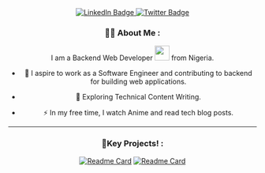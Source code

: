 <div id="header" align="center">
  <div id="badges">
 <a href="https://www.linkedin.com/in/ugobenjamin/">
    <img src="https://img.shields.io/badge/LinkedIn-blue?style=for-the-badge&logo=linkedin&logoColor=white" alt="LinkedIn Badge"/>
  </a> 
 <a href="https://twitter.com/code_benji">
    <img src="https://img.shields.io/badge/Twitter-blue?style=for-the-badge&logo=twitter&logoColor=white" alt="Twitter Badge"/>
  </a>
</div>
  <img src="https://komarev.com/ghpvc/?username=Benji918 &style=flat-square&color=blue" alt=""/>

### :woman_technologist: About Me :
  I am a Backend Web Developer <img src="https://media.giphy.com/media/WUlplcMpOCEmTGBtBW/giphy.gif" width="30"> from Nigeria.
  - :telescope: I aspire to work as a Software Engineer and contributing to backend for building web applications.

- :seedling: Exploring Technical Content Writing.

- :zap: In my free time, I watch Anime and read tech blog posts.
  
 ---

### 🔖Key Projects!  :
  
[![Readme Card](https://github-readme-stats.vercel.app/api/pin/?username=Benji918&repo=Movie-web-scrapper)](https://github.com/Benji918/Movie-web-scrapper) [![Readme Card](https://github-readme-stats.vercel.app/api/pin/?username=Benji918&repo=Python-typing-speed-test
)](https://github.com/Benji918/Python-typing-speed-test)
  
</div>

